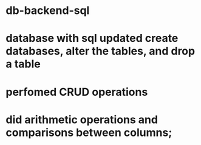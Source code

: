 # db-backend-sql
# database with sql updated create databases, alter the tables, and drop a table
# perfomed CRUD operations
# did arithmetic operations and comparisons between columns;
